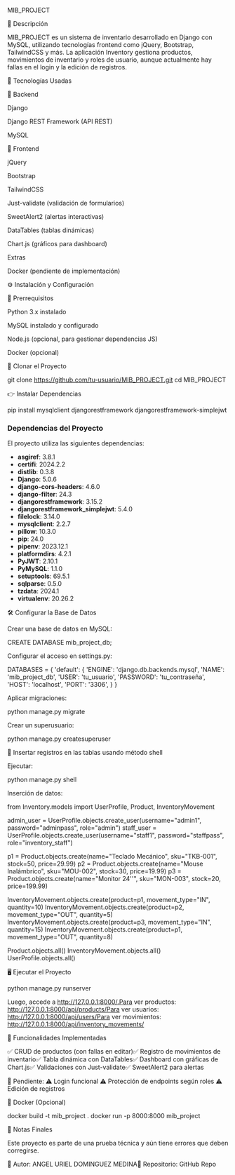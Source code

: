MIB_PROJECT

📌 Descripción

MIB_PROJECT es un sistema de inventario desarrollado en Django con MySQL, utilizando tecnologías frontend como jQuery, Bootstrap, TailwindCSS y más. La aplicación Inventory gestiona productos, movimientos de inventario y roles de usuario, aunque actualmente hay fallas en el login y la edición de registros.

🚀 Tecnologías Usadas

🔧 Backend

Django

Django REST Framework (API REST)

MySQL

🎨 Frontend

jQuery

Bootstrap

TailwindCSS

Just-validate (validación de formularios)

SweetAlert2 (alertas interactivas)

DataTables (tablas dinámicas)

Chart.js (gráficos para dashboard)

Extras

Docker (pendiente de implementación)

⚙️ Instalación y Configuración

📌 Prerrequisitos

Python 3.x instalado

MySQL instalado y configurado

Node.js (opcional, para gestionar dependencias JS)

Docker (opcional)

📝 Clonar el Proyecto

git clone https://github.com/tu-usuario/MIB_PROJECT.git
cd MIB_PROJECT

👉 Instalar Dependencias

pip install mysqlclient djangorestframework djangorestframework-simplejwt

### Dependencias del Proyecto

El proyecto utiliza las siguientes dependencias:

- **asgiref**: 3.8.1
- **certifi**: 2024.2.2
- **distlib**: 0.3.8
- **Django**: 5.0.6
- **django-cors-headers**: 4.6.0
- **django-filter**: 24.3
- **djangorestframework**: 3.15.2
- **djangorestframework_simplejwt**: 5.4.0
- **filelock**: 3.14.0
- **mysqlclient**: 2.2.7
- **pillow**: 10.3.0
- **pip**: 24.0
- **pipenv**: 2023.12.1
- **platformdirs**: 4.2.1
- **PyJWT**: 2.10.1
- **PyMySQL**: 1.1.0
- **setuptools**: 69.5.1
- **sqlparse**: 0.5.0
- **tzdata**: 2024.1
- **virtualenv**: 20.26.2

🛠️ Configurar la Base de Datos

Crear una base de datos en MySQL:

CREATE DATABASE mib_project_db;

Configurar el acceso en settings.py:

DATABASES = {
    'default': {
        'ENGINE': 'django.db.backends.mysql',
        'NAME': 'mib_project_db',
        'USER': 'tu_usuario',
        'PASSWORD': 'tu_contraseña',
        'HOST': 'localhost',
        'PORT': '3306',
    }
}

Aplicar migraciones:

python manage.py migrate

Crear un superusuario:

python manage.py createsuperuser

🔄 Insertar registros en las tablas usando método shell

Ejecutar:

python manage.py shell

Inserción de datos:

from Inventory.models import UserProfile, Product, InventoryMovement

admin_user = UserProfile.objects.create_user(username="admin1", password="adminpass", role="admin")
staff_user = UserProfile.objects.create_user(username="staff1", password="staffpass", role="inventory_staff")

p1 = Product.objects.create(name="Teclado Mecánico", sku="TKB-001", stock=50, price=29.99)
p2 = Product.objects.create(name="Mouse Inalámbrico", sku="MOU-002", stock=30, price=19.99)
p3 = Product.objects.create(name="Monitor 24''", sku="MON-003", stock=20, price=199.99)

InventoryMovement.objects.create(product=p1, movement_type="IN", quantity=10)
InventoryMovement.objects.create(product=p2, movement_type="OUT", quantity=5)
InventoryMovement.objects.create(product=p3, movement_type="IN", quantity=15)
InventoryMovement.objects.create(product=p1, movement_type="OUT", quantity=8)

Product.objects.all()
InventoryMovement.objects.all()
UserProfile.objects.all()

🖥 Ejecutar el Proyecto

python manage.py runserver

Luego, accede a http://127.0.0.1:8000/.Para ver productos: http://127.0.0.1:8000/api/products/Para ver usuarios: http://127.0.0.1:8000/api/users/Para ver movimientos: http://127.0.0.1:8000/api/inventory_movements/

📀 Funcionalidades Implementadas

✅ CRUD de productos (con fallas en editar)✅ Registro de movimientos de inventario✅ Tabla dinámica con DataTables✅ Dashboard con gráficas de Chart.js✅ Validaciones con Just-validate✅ SweetAlert2 para alertas

🔴 Pendiente:
⚠️ Login funcional
⚠️ Protección de endpoints según roles
⚠️ Edición de registros

🐋 Docker (Opcional)

docker build -t mib_project .
docker run -p 8000:8000 mib_project

📝 Notas Finales

Este proyecto es parte de una prueba técnica y aún tiene errores que deben corregirse.

📌 Autor: ANGEL URIEL DOMINGUEZ MEDINA📌 
Repositorio: GitHub Repo
